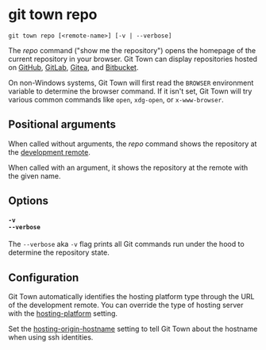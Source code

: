 # git town repo

```command-summary
git town repo [<remote-name>] [-v | --verbose]
```

The _repo_ command ("show me the repository") opens the homepage of the current
repository in your browser. Git Town can display repositories hosted on
[GitHub](https://github.com), [GitLab](https://gitlab.com),
[Gitea](https://gitea.com), and [Bitbucket](https://bitbucket.org).

On non-Windows systems, Git Town will first read the `BROWSER` environment
variable to determine the browser command. If it isn't set, Git Town will try
various common commands like `open`, `xdg-open`, or `x-www-browser`.

## Positional arguments

When called without arguments, the _repo_ command shows the repository at the
[development remote](../preferences/dev-remote.md).

When called with an argument, it shows the repository at the remote with the
given name.

## Options

#### `-v`<br>`--verbose`

The `--verbose` aka `-v` flag prints all Git commands run under the hood to
determine the repository state.

## Configuration

Git Town automatically identifies the hosting platform type through the URL of
the development remote. You can override the type of hosting server with the
[hosting-platform](../preferences/hosting-platform.md) setting.

Set the [hosting-origin-hostname](../preferences/hosting-origin-hostname.md)
setting to tell Git Town about the hostname when using ssh identities.
